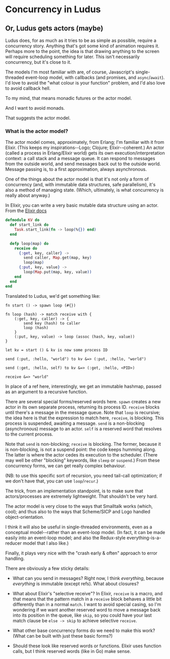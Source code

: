 # Concurrency in Ludus
## Or, Ludus gets actors (maybe)

Ludus does, for as much as it tries to be as simple as possible, require a concurrency story. Anything that's got some kind of animation requires it. Perhaps more to the point, the idea is that drawing anything to the screen will require scheduling something for later. This isn't necessarily concurrency, but it's close to it.

The models I'm most familiar with are, of course, Javascript's single-threaded event-loop model, with callbacks (and promises, and `async`/`await`). I'd love to avoid the "what colour is your function" problem, and I'd also love to avoid callback hell.

To my mind, that means monadic futures or the actor model.

And I want to avoid monads.

That suggests the actor model.

### What is the actor model?

The actor model comes, approximately, from Erlang; I'm familiar with it from Elixir. (This keeps my inspirations--Logo; Clojure; Elixir--coherent.) An actor (called a process in Erlang/Elixir world) gets its own execution/interpretation context: a call stack and a message queue. It can respond to messages from the outside world, and send messages back out to the outside world. Message passing is, to a first approximation, always asynchronous.

One of the things about the actor model is that it's not only a form of concurrency (and, with immutable data structures, safe parallelism), it's also a method of managing state. (Which, ultimately, is what concurrency is really about anyway.)

In Elixir, you can write a very basic mutable data structure using an actor. From the [Elixir docs](https://elixir-lang.org/getting-started/processes.html#state)

```elixir
defmodule KV do
  def start_link do
    Task.start_link(fn -> loop(%{}) end)
  end

  defp loop(map) do
    receive do
      {:get, key, caller} ->
        send caller, Map.get(map, key)
        loop(map)
      {:put, key, value} ->
        loop(Map.put(map, key, value))
    end
  end
end
```

Translated to Ludus, we'd get something like:

```
fn start () -> spawn loop (#{})

fn loop (hash) -> match receive with {
	(:get, key, caller) -> {
		send key (hash) to caller
		loop (hash)
	}
	(:put, key, value) -> loop (assoc (hash, key, value))
}

let kv = start () & kv is now some process ID

send (:put, :hello, "world") to kv &=> (:put, :hello, "world")

send (:get, :hello, self) to kv &=> (:get, :hello, <PID>)

receive &=> "world"

```

In place of a ref here, interestingly, we get an immutable hashmap, passed as an argument to a recursive function.

There are several special forms/reserved words here. `spawn` creates a new actor in its own separate process, returning its process ID. `receive` blocks until there's a message in the message queue. Note that `loop` is recursive; the idea here is that the expression to match here, `receive`, is blocking. This process is suspended, awaiting a message. `send` is a non-blocking (asynchronous) message to an actor. `self` is a reserved word that resolves to the current process.

Note that `send` is non-blocking; `receive` is blocking. The former, because it is non-blocking, is not a suspend point: the code keeps humming along. The latter is where the actor cedes its execution to the scheduler. (There may well be other "blocking" keywords, like `sleep` or `suspend`.) From these concurrency forms, we can get really complex behaviour.

(NB: to use this specific sort of recursion, you need tail-call optimization; if we don't have that, you can use `loop`/`recur`.)

The trick, from an implementation standpoint, is to make sure that actors/processes are extremely lightweight. That shouldn't be very hard.

The actor model is very close to the ways that Smalltalk works (which, cool); and thus also to the ways that Scheme/SICP and Logo handled object-orientation. 

I think it will also be useful in single-threaded environments, even as a conceptual model--rather than an event-loop model. (In fact, it can be made easily into an event-loop model; and also the Redux-style everything-is-a-reducer model that I also like.)

Finally, it plays very nice with the "crash early & often" approach to error handling.

There are obviously a few sticky details:

* What can you send in messages? Right now, I think _everything_, because _everything_ is immutable (except refs). What about closures?

* What about Elixir's "selective receive"? In Elixir, `receive` is a macro, and that means that the pattern match in a `receive` block behaves a little bit differently than in a normal `match`. I want to avoid special casing, so I'm wondering if we want another reserved word to move a message back into its position in the queue, like `skip`, so you could have your last match clause be `else -> skip` to achieve selective `receive`.

* What other base concurrency forms do we need to make this work? (What can be built with just these basic forms?)

* Should these look like reserved words or functions. Elixir uses function calls, but I think reserved words (like in Go) make sense.

